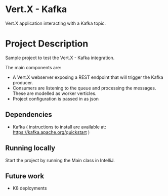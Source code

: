 # Vert.X - Kafka

Vert.X application interacting with a Kafka topic.

# Project Description

Sample project to test the Vert.X - Kafka integration.

The main components are:

 - A Vert.X webserver exposing a REST endpoint that will trigger the
   Kafka producer.
 - Consumers are listening to the queue and processing the
   messages. These are modelled as worker verticles.
 - Project configuration is passed in as json

## Dependencies

 -  Kafka  ( instructions to install are available at: https://kafka.apache.org/quickstart )

## Running locally

Start the project by running the Main class in IntelliJ.

## Future work

 - K8 deployments
